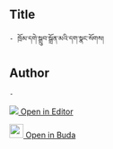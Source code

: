## Title
	- ཁྲོམ་དགེ་སྒྲུབ་སྒྲོན་མའི་དག་སྣང་སོགས།

## Author
	- 



[<img src="https://img.icons8.com/color/25/000000/edit-property.png"> Open in Editor](http://editor.openpecha.org/P000291)

[<img width="25" src="https://library.bdrc.io/icons/BUDA-small.svg"> Open in Buda](https://library.bdrc.io/show/bdr:IE0OPP000291)
